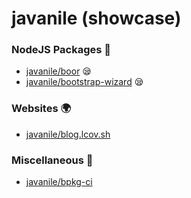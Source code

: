 # javanile (showcase)
###  NodeJS Packages :rhinoceros:
* [javanile/boor](https://github.com/javanile/boor)  :sleepy:
* [javanile/bootstrap-wizard](https://github.com/javanile/bootstrap-wizard)  :sleepy:
###  Websites :earth_africa:
* [javanile/blog.lcov.sh](https://github.com/javanile/blog.lcov.sh) 
###  Miscellaneous :briefcase:
* [javanile/bpkg-ci](https://github.com/javanile/bpkg-ci) 
